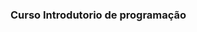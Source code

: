 ### Curso Introdutorio de programação

<a href="https://www.notion.so/Conte-do-primeiro-dia-2f522747f2454a51af4cf9d5d250ed11?showMoveTo=true">